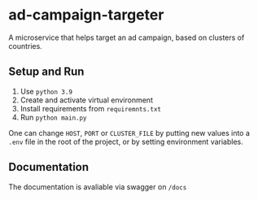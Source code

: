 # ad-campaign-targeter

A microservice that helps target an ad campaign, based on clusters of countries.

## Setup and Run

1. Use `python 3.9`
1. Create and activate virtual environment
1. Install requirements from `requiremnts.txt`
1. Run `python main.py`

One can change `HOST`, `PORT` or `CLUSTER_FILE` by putting new values into a `.env` file in the root of the project, or by setting environment variables.

## Documentation

The documentation is avaliable via swagger on `/docs`

